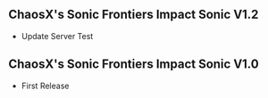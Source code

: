 ## ChaosX's Sonic Frontiers Impact Sonic V1.2
- Update Server Test

## ChaosX's Sonic Frontiers Impact Sonic V1.0
- First Release
